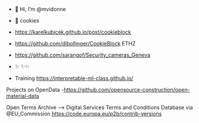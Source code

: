 - 👋 Hi, I’m @mvidonne
- 👀 cookies
- https://karelkubicek.github.io/post/cookieblock 
- https://github.com/dibollinger/CookieBlock  ETHZ
- https://github.com/sarangof/Security_cameras_Geneva

- ✨ ✨✨
- Training https://interpretable-ml-class.github.io/

Projects on OpenData
-https://github.com/opensource-construction/open-material-data

Open Terms Archive  --> Digital Services Terms and Conditions Database via @EU_Commission 
https://code.europa.eu/p2b/contrib-versions

<!---
mvidonne/mvidonne is a ✨ special ✨ repository because its `README.md` (this file) appears on your GitHub profile.
You can click the Preview link to take a look at your changes.
--->
